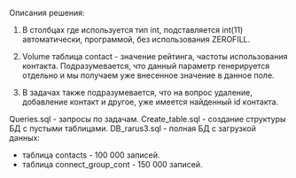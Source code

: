 Описания решения:

1. В столбцах где используется тип int, подставляется int(11) автоматически, программой, без использования ZEROFILL.

2. Volume таблица contact - значение рейтинга, частоты использования контакта. Подразумевается, что данный параметр генерируется отдельно и мы получаем уже внесенное значение в данное поле.

3. В задачах также подразумевается, что на вопрос удаление, добавление контакт и другое, уже имеется найденный id контакта.

Queries.sql - запросы по задачам.
Create_table.sql - создание структуры БД с пустыми таблицами.
DB_rarus3.sql - полная БД с загрузкой данных:
 - таблица contacts - 100 000 записей.
 - таблица connect_group_cont - 150 000 записей.
